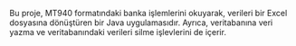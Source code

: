 Bu proje, MT940 formatındaki banka işlemlerini okuyarak, verileri bir Excel dosyasına dönüştüren bir Java uygulamasıdır. Ayrıca, veritabanına veri yazma ve veritabanındaki verileri silme işlevlerini de içerir.
